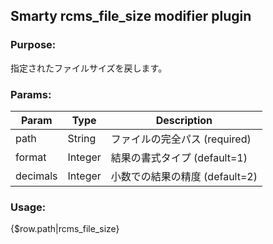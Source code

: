 ## Smarty rcms_file_size modifier plugin

### Purpose:
指定されたファイルサイズを戻します。

### Params:
Param | Type | Description
--- | --- | ---
path | String | ファイルの完全パス (required)
format | Integer | 結果の書式タイプ (default=1)
decimals | Integer | 小数での結果の精度 (default=2)

### Usage:
{$row.path|rcms_file_size}
